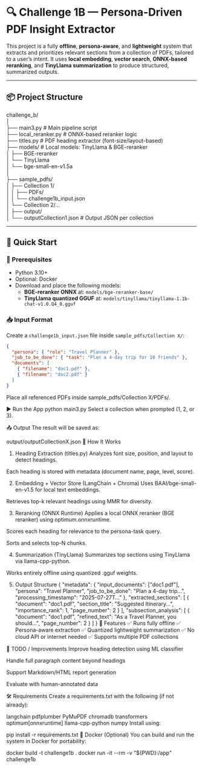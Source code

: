 # 🔍 Challenge 1B — Persona-Driven PDF Insight Extractor

This project is a fully **offline**, **persona-aware**, and **lightweight** system that extracts and prioritizes relevant sections from a collection of PDFs, tailored to a user’s intent. It uses **local embedding**, **vector search**, **ONNX-based reranking**, and **TinyLlama summarization** to produce structured, summarized outputs.

---

## 📦 Project Structure

challenge_b/<br>
│<br>
├── main3.py # Main pipeline script<br>
├── local_reranker.py # ONNX-based reranker logic<br>
├── titles.py # PDF heading extractor (font-size/layout-based)<br>
├── models/ # Local models: TinyLlama & BGE-reranker<br>
│ ├── BGE-reranker<br>
│ └── TinyLlama<br>
│ └── bge-small-en-v1.5a<br>
│ <br>
├── sample_pdfs/<br>
│ ├── Collection 1/<br>
│ │ ├── PDFs/<br>
│ │ └── challenge1b_input.json<br>
│ └── Collection 2/...<br>
│
├── output/<br>
│ └── outputCollection1.json # Output JSON per collection<br>


---

## 🚀 Quick Start

### 🔧 Prerequisites

- Python 3.10+
- Optional: Docker
- Download and place the following models:
  - **BGE-reranker ONNX** at: `models/bge-reranker-base/`
  - **TinyLlama quantized GGUF** at: `models/tinyllama/tinyllama-1.1b-chat-v1.0.Q4_0.gguf`

### 📥 Input Format

Create a `challenge1b_input.json` file inside `sample_pdfs/Collection X/`:

```json
{
  "persona": { "role": "Travel Planner" },
  "job_to_be_done": { "task": "Plan a 4-day trip for 10 friends" },
  "documents": [
    { "filename": "doc1.pdf" },
    { "filename": "doc2.pdf" }
  ]
}
```
Place all referenced PDFs inside sample_pdfs/Collection X/PDFs/.

▶️ Run the App
python main3.py
Select a collection when prompted (1, 2, or 3).

📤 Output
The result will be saved as:

output/outputCollectionX.json
🧠 How It Works
1. Heading Extraction (titles.py)
Analyzes font size, position, and layout to detect headings.

Each heading is stored with metadata (document name, page, level, score).

2. Embedding + Vector Store (LangChain + Chroma)
Uses BAAI/bge-small-en-v1.5 for local text embeddings.

Retrieves top-k relevant headings using MMR for diversity.

3. Reranking (ONNX Runtime)
Applies a local ONNX reranker (BGE reranker) using optimum.onnxruntime.

Scores each heading for relevance to the persona-task query.

Sorts and selects top-N chunks.

4. Summarization (TinyLlama)
Summarizes top sections using TinyLlama via llama-cpp-python.

Works entirely offline using quantized .gguf weights.

5. Output Structure
{
  "metadata": {
    "input_documents": ["doc1.pdf"],
    "persona": "Travel Planner",
    "job_to_be_done": "Plan a 4-day trip...",
    "processing_timestamp": "2025-07-27T..."
  },
  "extracted_sections": [
    {
      "document": "doc1.pdf",
      "section_title": "Suggested Itinerary...",
      "importance_rank": 1,
      "page_number": 2
    }
  ],
  "subsection_analysis": [
    {
      "document": "doc1.pdf",
      "refined_text": "As a Travel Planner, you should...",
      "page_number": 2
    }
  ]
}
📌 Features
✅ Runs fully offline
✅ Persona-aware extraction
✅ Quantized lightweight summarization
✅ No cloud API or internet needed
✅ Supports multiple PDF collections

🧪 TODO / Improvements
Improve heading detection using ML classifier

Handle full paragraph content beyond headings

Support Markdown/HTML report generation

Evaluate with human-annotated data

🛠 Requirements
Create a requirements.txt with the following (if not already):


langchain
pdfplumber
PyMuPDF
chromadb
transformers
optimum[onnxruntime]
llama-cpp-python
numpy
Install using:


pip install -r requirements.txt
🐳 Docker (Optional)
You can build and run the system in Docker for portability:


docker build -t challenge1b .
docker run -it --rm -v "${PWD}:/app" challenge1b
